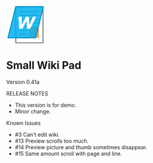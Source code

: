 ![icon](img/WikiPadIcon.png)
# Small Wiki Pad

Version 0.41a

RELEASE NOTES

- This version is for demo.
- Minor change.

Known Issues

- #3 Can't edit wiki.
- #13 Preview scrolls too much.
- #14 Preview picture and thumb sometimes disappear.
- #15 Same amount scroll with page and line.